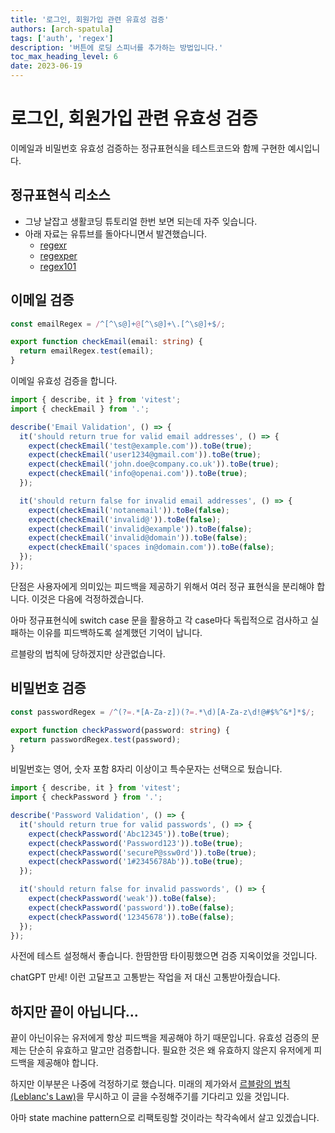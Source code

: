 ```yaml
---
title: '로그인, 회원가입 관련 유효성 검증'
authors: [arch-spatula]
tags: ['auth', 'regex']
description: '버튼에 로딩 스피너를 추가하는 방법입니다.'
toc_max_heading_level: 6
date: 2023-06-19
---
```


# 로그인, 회원가입 관련 유효성 검증

이메일과 비밀번호 유효성 검증하는 정규표현식을 테스트코드와 함께 구현한 예시입니다.

<!--truncate-->

## 정규표현식 리소스

- 그냥 날잡고 생활코딩 튜토리얼 한번 보면 되는데 자주 잊습니다.
- 아래 자료는 유튜브를 돌아다니면서 발견했습니다.
  - [regexr](https://regexr.com/)
  - [regexper](https://regexper.com/)
  - [regex101](https://regex101.com/)

## 이메일 검증

```ts
const emailRegex = /^[^\s@]+@[^\s@]+\.[^\s@]+$/;

export function checkEmail(email: string) {
  return emailRegex.test(email);
}
```

이메일 유효성 검증을 합니다.

```ts
import { describe, it } from 'vitest';
import { checkEmail } from '.';

describe('Email Validation', () => {
  it('should return true for valid email addresses', () => {
    expect(checkEmail('test@example.com')).toBe(true);
    expect(checkEmail('user1234@gmail.com')).toBe(true);
    expect(checkEmail('john.doe@company.co.uk')).toBe(true);
    expect(checkEmail('info@openai.com')).toBe(true);
  });

  it('should return false for invalid email addresses', () => {
    expect(checkEmail('notanemail')).toBe(false);
    expect(checkEmail('invalid@')).toBe(false);
    expect(checkEmail('invalid@example')).toBe(false);
    expect(checkEmail('invalid@domain')).toBe(false);
    expect(checkEmail('spaces in@domain.com')).toBe(false);
  });
});
```

단점은 사용자에게 의미있는 피드백을 제공하기 위해서 여러 정규 표현식을 분리해야 합니다. 이것은 다음에 걱정하겠습니다.

아마 정규표현식에 switch case 문을 활용하고 각 case마다 독립적으로 검사하고 실패하는 이유를 피드백하도록 설계했던 기억이 납니다.

르블랑의 법칙에 당하겠지만 상관없습니다.

## 비밀번호 검증

```ts
const passwordRegex = /^(?=.*[A-Za-z])(?=.*\d)[A-Za-z\d!@#$%^&*]*$/;

export function checkPassword(password: string) {
  return passwordRegex.test(password);
}
```

비밀번호는 영어, 숫자 포함 8자리 이상이고 특수문자는 선택으로 뒀습니다.

```ts
import { describe, it } from 'vitest';
import { checkPassword } from '.';

describe('Password Validation', () => {
  it('should return true for valid passwords', () => {
    expect(checkPassword('Abc12345')).toBe(true);
    expect(checkPassword('Password123')).toBe(true);
    expect(checkPassword('secureP@ssw0rd')).toBe(true);
    expect(checkPassword('1#2345678Ab')).toBe(true);
  });

  it('should return false for invalid passwords', () => {
    expect(checkPassword('weak')).toBe(false);
    expect(checkPassword('password')).toBe(false);
    expect(checkPassword('12345678')).toBe(false);
  });
});
```

사전에 테스트 설정해서 좋습니다. 한땀한땀 타이핑했으면 검증 지옥이었을 것입니다.

chatGPT 만세! 이런 고달프고 고통받는 작업을 저 대신 고통받아줬습니다.

## 하지만 끝이 아닙니다...

끝이 아닌이유는 유저에게 항상 피드백을 제공해야 하기 때문입니다. 유효성 검증의 문제는 단순히 유효하고 말고만 검증합니다. 필요한 것은 왜 유효하지 않은지 유저에게 피드백을 제공해야 합니다.

하지만 이부분은 나중에 걱정하기로 했습니다. 미래의 제가와서 [르블랑의 법칙(Leblanc's Law)](https://en.wikipedia.org/wiki/Talk%3AList_of_eponymous_laws#Proposal_to_add_LeBlanc's_law)을 무시하고 이 글을 수정해주기를 기다리고 있을 것입니다.

아마 state machine pattern으로 리팩토링할 것이라는 착각속에서 살고 있겠습니다.
